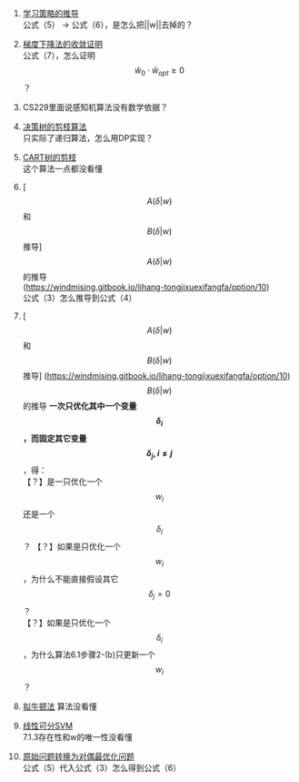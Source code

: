 1. [学习策略的推导](https://windmising.gitbook.io/lihang-tongjixuexifangfa/perceptron/1)  
公式（5） -> 公式（6），是怎么把||w||去掉的？

2. [梯度下降法的收敛证明](https://windmising.gitbook.io/lihang-tongjixuexifangfa/perceptron/4)  
公式（7），怎么证明$$\hat w_0 \cdot \hat w_{opt} \ge 0$$？

3. CS229里面说感知机算法没有数学依据？

4. [决策树的剪枝算法](https://windmising.gitbook.io/lihang-tongjixuexifangfa/decisiontree/5)  
只实际了递归算法，怎么用DP实现？

5. [CART树的剪枝](https://windmising.gitbook.io/lihang-tongjixuexifangfa/cart/7)  
这个算法一点都没看懂  

6. [$$A(\delta|w)$$和$$B(\delta|w)$$推导]
$$A(\delta|w)$$的推导   
(https://windmising.gitbook.io/lihang-tongjixuexifangfa/option/10)  
公式（3）怎么推导到公式（4）  

7. [$$A(\delta|w)$$和$$B(\delta|w)$$推导]
(https://windmising.gitbook.io/lihang-tongjixuexifangfa/option/10)  
$$B(\delta|w)$$的推导 
**一次只优化其中一个变量$$\delta_i$$，而固定其它变量$$\delta_j,i \neq j$$**，得：  
【？】是一只优化一个$$w_i$$还是一个$$\delta_i$$？
【？】如果是只优化一个$$w_i$$，为什么不能直接假设其它$$\delta_j=0$$？  
【？】如果是只优化一个$$\delta_i$$，为什么算法6.1步骤2-(b)只更新一个$$w_i$$？

8. [拟牛顿法](https://windmising.gitbook.io/lihang-tongjixuexifangfa/option/11)
算法没看懂  

9. [线性可分SVM](https://windmising.gitbook.io/lihang-tongjixuexifangfa/2)  
7.1.3存在性和w的唯一性没看懂

10. [原始问题转换为对偶最优化问题](https://windmising.gitbook.io/lihang-tongjixuexifangfa/2/6)  
公式（5）代入公式（3）怎么得到公式（6）